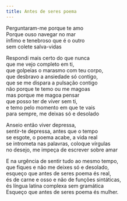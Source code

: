 ```yaml
---
title: Antes de seres poema
---
```


Perguntaram-me porque te amo  
Porque ouso navegar no mar  
ínfimo e tenebroso que é o outro  
sem colete salva-vidas  

Respondi mais certo do que nunca  
que me vejo completo em ti,  
que golpeias o marasmo com teu corpo,  
que desbravo a ansiedade só contigo,  
que se me dispara a pulsação contigo  
não porque te temo ou me magoas  
mas porque me magoa pensar  
que posso ter de viver sem ti,  
e temo pelo momento em que te vais  
para sempre, me deixas só e desolado 

Anseio então viver depressa,  
sentir-te depressa, antes que o tempo  
se esgote, o poema acabe, a vida real  
se intrometa nas palavras, coloque vírgulas  
no desejo, me impeça de escrever sobre amar  

E na urgência de sentir tudo ao mesmo tempo,  
que fiques e não me deixes só e desolado,  
esqueço que antes de seres poema és real,  
és de carne e osso e não de funções sintáticas,  
és língua latina complexa sem gramática  
Esqueço que antes de seres poema és mulher.  